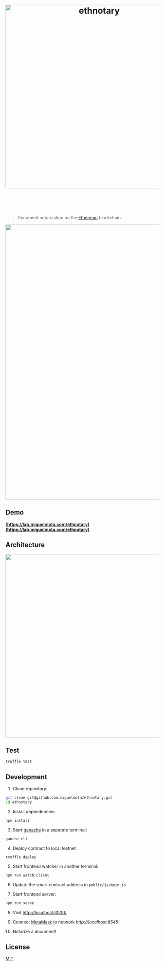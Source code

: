 <h1 align="center">
  <br />
  <img src="https://user-images.githubusercontent.com/168240/49712500-9f217a80-fbf9-11e8-9903-97d57800c2e5.png" alt="ethnotary" width="600" />
  <br />
  <br />
  <br />
</h1>

> Document notarization on the [Ethereum](https://ethereum.org/) blockchain.

<a href="https://lab.miguelmota.com/ethnotary"><img src="https://user-images.githubusercontent.com/168240/49712732-a8f7ad80-fbfa-11e8-858a-238989c485db.png" width="900" /></a>

## Demo

**[https://lab.miguelmota.com/ethnotary](https://lab.miguelmota.com/ethnotary)**

## Architecture

<img src="https://user-images.githubusercontent.com/168240/49712478-8022e880-fbf9-11e8-86d2-f1222e3481ea.png" width="600" />

## Test

```bash
truffle test
```

## Development

1. Clone repository:

  ```bash
  git clone git@github.com:miguelmota/ethnotary.git
  cd ethnotary
  ```

2. Install dependencies:

  ```bash
  npm install
  ```

3. Start [ganache](https://github.com/trufflesuite/ganache) in a seperate terminal:

  ```bash
  ganche-cli
  ```

4. Deploy contract to local testnet:

  ```bash
  truffle deploy
  ```

5. Start frontend watcher in another terminal:

  ```bash
  npm run watch:client
  ```

6. Update the smart contract address in `public/js/main.js`

7. Start frontend server:

  ```bash
  npm run serve
  ```

8. Visit [http://localhost:3000/](http://localhost:3000/)

9. Connect [MetaMask](https://metamask.io/) to network *http://localhost:8545*

10. Notarize a document!

## License

[MIT](LICENSE)
